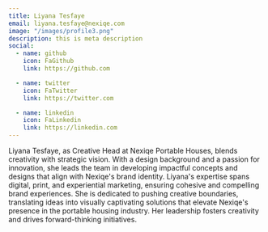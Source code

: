 ```yaml
---
title: Liyana Tesfaye
email: liyana.tesfaye@nexiqe.com
image: "/images/profile3.png"
description: this is meta description
social:
  - name: github
    icon: FaGithub
    link: https://github.com

  - name: twitter
    icon: FaTwitter
    link: https://twitter.com

  - name: linkedin
    icon: FaLinkedin
    link: https://linkedin.com
---
```


Liyana Tesfaye, as Creative Head at Nexiqe Portable Houses, blends creativity with strategic vision. With a design background and a passion for innovation, she leads the team in developing impactful concepts and designs that align with Nexiqe's brand identity. Liyana's expertise spans digital, print, and experiential marketing, ensuring cohesive and compelling brand experiences. She is dedicated to pushing creative boundaries, translating ideas into visually captivating solutions that elevate Nexiqe's presence in the portable housing industry. Her leadership fosters creativity and drives forward-thinking initiatives.
